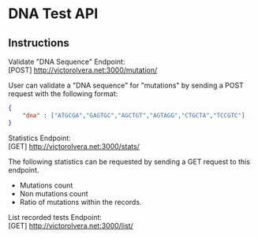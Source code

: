 # DNA Test API  

## Instructions

Validate "DNA Sequence" Endpoint:  
[POST] http://victorolvera.net:3000/mutation/  
  
User can validate a "DNA sequence" for "mutations" by sending a POST request with the following format:  
```json
{
    "dna" : ["ATGCGA","GAGTGC","AGCTGT","AGTAGG","CTGCTA","TCCGTC"]
}
```
  
Statistics Endpoint:  
[GET] http://victorolvera.net:3000/stats/

The following statistics can be requested by sending a GET request to this endpoint.  
- Mutations count
- Non mutations count
- Ratio of mutations within the records.

List recorded tests Endpoint:  
[GET] http://victorolvera.net:3000/list/
